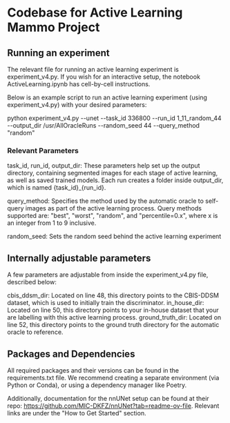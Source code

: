 # Codebase for Active Learning Mammo Project


## Running an experiment
The relevant file for running an active learning experiment is experiment_v4.py. If you wish for an interactive setup, the notebook ActiveLearning.ipynb has cell-by-cell instructions.

Below is an example script to run an active learning experiment (using experiment_v4.py) with your desired parameters:

python experiment_v4.py --unet --task_id 336800 --run_id 1_11_random_44 --output_dir /usr/AllOracleRuns  --random_seed 44 --query_method "random"

### Relevant Parameters
task_id, run_id, output_dir: These parameters help set up the output directory, containing segmented images for each stage of active learning, as well as 
saved trained models. Each run creates a folder inside output_dir, which is named {task_id}_{run_id}.

query_method: Specifies the method used by the automatic oracle to self-query images as part of the active learning process. Query methods supported
are: "best", "worst", "random", and "percentile=0.x", where x is an integer from 1 to 9 inclusive. 

random_seed: Sets the random seed behind the active learning experiment

## Internally adjustable parameters
A few parameters are adjustable from inside the experiment_v4.py file, described below:

cbis_ddsm_dir: Located on line 48, this directory points to the CBIS-DDSM dataset, which is used to initially train the discriminator.
in_house_dir: Located on line 50, this directory points to your in-house dataset that your are labelling with this active learning process.
ground_truth_dir: Located on line 52, this directory points to the ground truth directory for the automatic oracle to reference.

 ## Packages and Dependencies
All required packages and their versions can be found in the requirements.txt file. We recommend creating a separate environment
(via Python or Conda), or using a dependency manager like Poetry.

Additionally, documentation for the nnUNet setup can be found at their repo: https://github.com/MIC-DKFZ/nnUNet?tab=readme-ov-file. 
Relevant links are under the "How to Get Started" section.

